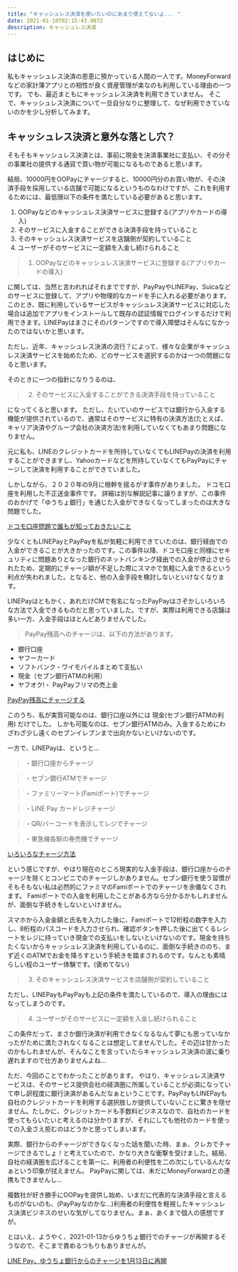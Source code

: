 ```yaml
---
title: "キャッシュレス決済を使いたいのにあまり使えてないよ... "
date: 2021-01-10T02:15:43.907Z
description: キャッシュレス決済
---
```

## はじめに
私もキャッシュレス決済の恩恵に預かっている人間の一人です。MoneyForwardなどの家計簿アプリとの相性が良く資産管理が楽なのも利用している理由の一つです。
でも、最近まともにキャッシュレス決済を利用できていません。
そこで、キャッシュレス決済について一旦自分なりに整理して、なぜ利用できていないのかを少し分析してみます。

## キャッシュレス決済と意外な落とし穴？
そもそもキャッシュレス決済とは、事前に現金を決済事業社に支払い、その分その事業社の提供する通貨で買い物が可能になるものであると思います。

結局、10000円をOOPayにチャージすると、10000円分のお買い物が、その決済手段を採用している店舗で可能になるというものなわけですが、これを利用するためには、最低限以下の条件を満たしている必要があると思います。

1. OOPayなどのキャッシュレス決済サービスに登録する(アプリやカードの導入)
2. そのサービスに入金することができる決済手段を持っていること
3. そのキャッシュレス決済サービスを店舗側が契約していること
4. ユーザーがそのサービスに一定額を入金し続けられること
 
> 1. OOPayなどのキャッシュレス決済サービスに登録する(アプリやカードの導入)

に関しては、当然と言われればそれまでですが、PayPayやLINEPay、Suicaなどのサービスに登録して、アプリや物理的なカードを手に入れる必要があります。このとき、既に利用しているサービスがキャッシュレス決済サービスに対応した場合は追加でアプリをインストールして既存の認証情報でログインするだけで利用できます。LINEPayはまさにそのパターンですので導入障壁はそんなになかったのではないかと思います。

ただし、近年、キャッシュレス決済の流行？によって、様々な企業がキャッシュレス決済サービスを始めたため、どのサービスを選択するのかは一つの問題になると思います。

そのときに一つの指針になりうるのは、

> 2. そのサービスに入金することができる決済手段を持っていること

になってくると思います。
ただし、たいていのサービスでは銀行から入金する機能が提供されているので、通常はそのサービスに特有の決済方法(たとえば、キャリア決済やグループ会社の決済方法)を利用していなくてもあまり問題になりません。

元に私も、LINEのクレジットカードを所持していなくてもLINEPayの決済を利用することができますし、Yahooカードなどを所持していなくてもPayPayにチャージして決済を利用することができていました。

しかしながら、２０２０年の9月に根幹を揺るがす事件がありました。
ドコモ口座を利用した不正送金事件です。
詳細は別な解説記事に譲りますが、この事件のおかげで「ゆうちょ銀行」を通じた入金ができなくなってしまったのは大きな問題でした。

[ドコモ口座問題で誰もが知っておきたいこと](https://www.itmedia.co.jp/news/articles/2009/16/news047.html)

少なくともLINEPayとPayPayを私が気軽に利用できていたのは、銀行経由での入金ができることが大きかったのです。この事件以降、ドコモ口座と同様にセキュリティに問題ありとなった銀行のネットバンキング経由での入金が停止させられたため、定期的にチャージ額が不足した際にスマホで気軽に入金できるという利点が失われました。となると、他の入金手段を検討しないといけなくなります。

LINEPayはともかく、あれだけCMで有名になったPayPayはさぞかしいろいろな方法で入金できるものだと思っていました。ですが、実際は利用できる店舗は多い一方、入金手段はほとんどありませんでした。

> PayPay残高へのチャージは、以下の方法があります。
* 銀行口座
* ヤフーカード
* ソフトバンク・ワイモバイルまとめて支払い
* 現金（セブン銀行ATMの利用）
* ヤフオク!・ PayPayフリマの売上金 

[PayPay残高にチャージする](https://paypay.ne.jp/guide/charge/)

このうち、私が実質可能なのは、銀行口座以外には 現金(セブン銀行ATMの利用) だけでした。
しかも可能なのは、セブン銀行ATMのみ。入金するためにわざわざ少し遠くのセブンイレブンまで出向かないといけないのです。

一方で、LINEPayは、というと...

> ・銀行口座からチャージ

> ・セブン銀行ATMでチャージ

> ・ファミリーマート(Famiポート)でチャージ

> ・LINE Pay カードレジチャージ

> ・QR/バーコードを表示してレジでチャージ

> ・東急線各駅の券売機でチャージ

[いろいろなチャージ方法](http://pay-blog.line.me/archives/73993240.html#topic5)

という感じですが、やはり現在のところ現実的な入金手段は、銀行口座からのチャージを除くとコンビニでのチャージしかありません。セブン銀行を使う習慣がそもそもない私は必然的にファミマのFamiポートでのチャージを余儀なくされます。
Famiポートでの入金を利用したことがある方なら分かるかもしれませんが、面倒な手続きをしないといけません。

スマホから入金金額と氏名を入力した後に、Famiポートで12桁程の数字を入力し、8桁程のパスコードを入力させられ、確認ボタンを押した後に出てくるレシートをレジに持っていき現金での支払いをしないといけないのです。現金を持ちたくないからキャッシュレス決済を利用しているのに、面倒な手続きののち、まず近くのATMでお金を降ろすという手続きを踏まされるのです。なんとも素晴らしい程のユーザー体験です。(褒めてない)

> 3. そのキャッシュレス決済サービスを店舗側が契約していること

ただし、LINEPayもPayPayも上記の条件を満たしているので、導入の理由にはなってしまうのです。

> 4. ユーザーがそのサービスに一定額を入金し続けられること

この条件だって、まさか銀行決済が利用できなくなるなんて夢にも思っていなかったがために満たされなくなることは想定してませんでした。その辺は甘かったのかもしれませんが、そんなことを言っていたらキャッシュレス決済の波に乗り遅れますので仕方ありませんよね...

ただ、今回のことでわかったことがあります。
やはり、キャッシュレス決済サービスは、そのサービス提供会社の経済圏に所属していることが必須になっていて申し訳程度に銀行決済があるんだなぁということです。PayPayもLINEPayも自社のクレジットカードを利用する選択肢しか提供していないことに驚きを隠せません。たしかに、クレジットカードも手数料ビジネスなので、自社のカードを使ってもらいたいと考えるのは分かりますが、それにしても他社のカードを使っての入金さえ拒むのはどうかと思ってしまいます。

実際、銀行からのチャージができなくなった話を聞いた時、まぁ、クレカでチャージできるでしょ！と考えていたので、かなり大きな衝撃を受けました。結局、自社の経済圏を広げることを第一に、利用者の利便性を二の次にしているんだなぁという印象が拭えません。
PayPayに関しては、未だにMoneyForwardとの連携もできませんし... 

複数社が好き勝手にOOPayを提供し始め、いまだに代表的な決済手段と言えるものがないのも、(PayPayなのかな...)利用者の利便性を軽視したキャッシュレス決済ビジネスのせいな気がしてなりません。まぁ、あくまで個人の感想ですが。

とはいえ、ようやく、2021-01-13からゆうちょ銀行でのチャージが再開するそうなので、そこまで責めるつもりもありませんが。

[LINE Pay、ゆうちょ銀行からのチャージを1月13日に再開](https://japanese.engadget.com/line-pay-090538432.html)
